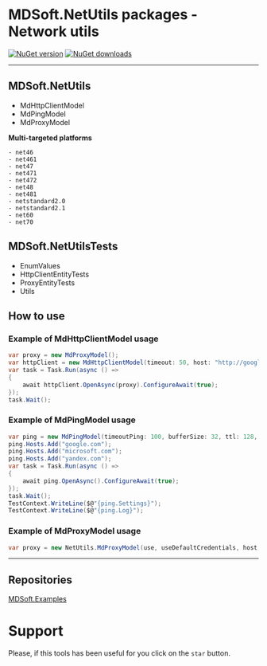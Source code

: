 # MDSoft.NetUtils packages - Network utils

[![NuGet version](https://img.shields.io/nuget/v/MDSoft.NetUtils.svg?style=flat)](https://www.nuget.org/packages/MDSoft.NetUtils/)
[![NuGet downloads](https://img.shields.io/nuget/dt/MDSoft.NetUtils.svg)](https://www.nuget.org/packages/MDSoft.NetUtils/)

--------

## MDSoft.NetUtils
- MdHttpClientModel
- MdPingModel
- MdProxyModel

**Multi-targeted platforms**
```
- net46
- net461
- net47
- net471
- net472
- net48
- net481
- netstandard2.0
- netstandard2.1
- net60
- net70
```

## MDSoft.NetUtilsTests
- EnumValues
- HttpClientEntityTests
- ProxyEntityTests
- Utils

## How to use
### Example of MdHttpClientModel usage
```C#
var proxy = new MdProxyModel();
var httpClient = new MdHttpClientModel(timeout: 50, host: "http://google.com/");
var task = Task.Run(async () =>
{
    await httpClient.OpenAsync(proxy).ConfigureAwait(true);
});
task.Wait();
```
### Example of MdPingModel usage
```C#
var ping = new MdPingModel(timeoutPing: 100, bufferSize: 32, ttl: 128, dontFragment: true, timeoutTask: 1000, useRepeat: false);
ping.Hosts.Add("google.com");
ping.Hosts.Add("microsoft.com");
ping.Hosts.Add("yandex.com");
var task = Task.Run(async () =>
{
    await ping.OpenAsync().ConfigureAwait(true);
});
task.Wait();
TestContext.WriteLine($@"{ping.Settings}");
TestContext.WriteLine($@"{ping.Log}");
```
### Example of MdProxyModel usage
```C#
var proxy = new NetUtils.MdProxyModel(use, useDefaultCredentials, host, port, domain, username, password);
```

--------

## Repositories
[MDSoft.Examples](https://github.com/DamianMorozov/MDSoft.Examples "github.com")

# Support
Please, if this tools has been useful for you click on the `star` button.
